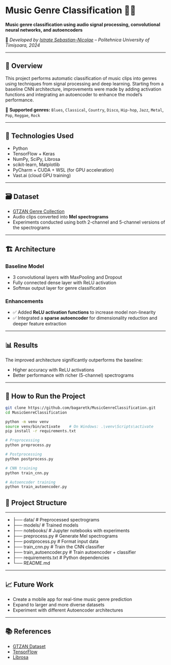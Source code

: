 # Music Genre Classification 🎵🎶

**Music genre classification using audio signal processing, convolutional neural networks, and autoencoders**

📁 _Developed by [Istrate Sebastian-Nicolae](https://github.com/bagaretk) – Politehnica University of Timișoara, 2024_

---

## 📌 Overview

This project performs automatic classification of music clips into genres using techniques from signal processing and deep learning. Starting from a baseline CNN architecture, improvements were made by adding activation functions and integrating an autoencoder to enhance the model’s performance.

🎯 **Supported genres:** `Blues`, `Classical`, `Country`, `Disco`, `Hip-hop`, `Jazz`, `Metal`, `Pop`, `Reggae`, `Rock`

---

## 🧠 Technologies Used

- Python  
- TensorFlow + Keras  
- NumPy, SciPy, Librosa  
- scikit-learn, Matplotlib  
- PyCharm + CUDA + WSL (for GPU acceleration)  
- Vast.ai (cloud GPU training)  

---

## 🗃️ Dataset

- [GTZAN Genre Collection](http://marsyas.info/downloads/datasets.html)  
- Audio clips converted into **Mel spectrograms**  
- Experiments conducted using both 2-channel and 5-channel versions of the spectrograms  

---

## 🏗️ Architecture

### Baseline Model
- 3 convolutional layers with MaxPooling and Dropout  
- Fully connected dense layer with ReLU activation  
- Softmax output layer for genre classification  

### Enhancements
- ✅ Added **ReLU activation functions** to increase model non-linearity  
- ✅ Integrated a **sparse autoencoder** for dimensionality reduction and deeper feature extraction  

---

## 📊 Results

The improved architecture significantly outperforms the baseline:

- Higher accuracy with ReLU activations  
- Better performance with richer (5-channel) spectrograms  

---

## 🚀 How to Run the Project

```bash
git clone https://github.com/bagaretk/MusicGenreClassification.git
cd MusicGenreClassification

python -m venv venv
source venv/bin/activate    # On Windows: .\venv\Scripts\activate
pip install -r requirements.txt

# Preprocessing
python preprocess.py

# Postprocessing
python postprocess.py

# CNN training
python train_cnn.py

# Autoencoder training
python train_autoencoder.py
```
## 📁 Project Structure
--- 
- ├── data/ # Preprocessed spectrograms
- ├── models/ # Trained models
- ├── notebooks/ # Jupyter notebooks with experiments
- ├── preprocess.py # Generate Mel spectrograms
- ├── postprocess.py # Format input data
- ├── train_cnn.py # Train the CNN classifier
- ├── train_autoencoder.py # Train autoencoder + classifier
- ├── requirements.txt # Python dependencies
- └── README.md

---

## 📈 Future Work

- Create a mobile app for real-time music genre prediction  
- Expand to larger and more diverse datasets  
- Experiment with different Autoencoder architectures  

---

## 📚 References

- [GTZAN Dataset](http://marsyas.info/downloads/datasets.html)  
- [TensorFlow](https://www.tensorflow.org/)  
- [Librosa](https://librosa.org/)  

